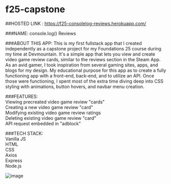 # f25-capstone

##HOSTED LINK : https://f25-consolelog-reviews.herokuapp.com/

###NAME: console.log() Reviews

###ABOUT THIS APP:
This is my first fullstack app that I created independently as a capstone project for my Foundations 25 course during my time at Devmountain.
It's a simple app that lets you view and create video game review cards, similar to the reviews section in the Steam App.
As an avid gamer, I took inspiration from several gaming sites, apps, and blogs for my design.
My educational purpose for this app as to create a fully functioning app with a front-end, back-end, and to utilize an API.
Once those were functioning, I spent most of the extra time diving deep into CSS styling with animations, button hovers, and navbar menu creation.


###FEATURES:
<br>Viewing precreated video game review "cards"
<br>Creating a new video game review "card"
<br>Modifying existing video game review ratings
<br>Deleting existing video game review "card"
<br>API request embedded in "adblock"

###TECH STACK:
<br>Vanilla JS
<br>HTML
<br>CSS
<br>Axios
<br>Express
<br>Node.js

![image](https://user-images.githubusercontent.com/107436535/183125432-48767060-8f86-48e0-bbbe-21b6d1dc6715.png)

